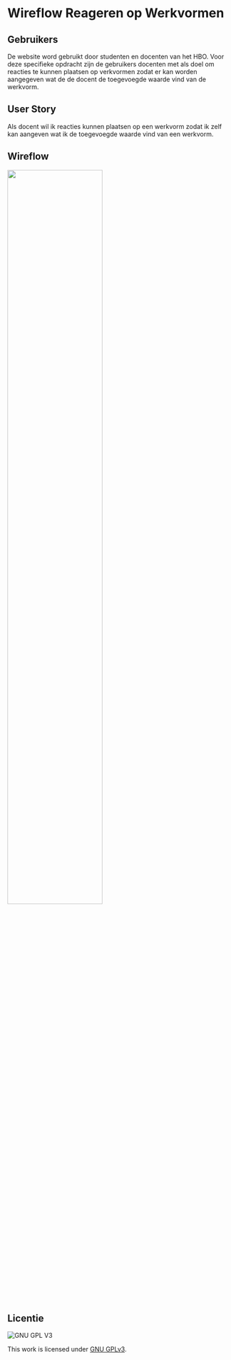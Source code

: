 # Wireflow Reageren op Werkvormen
<!-- Geef je opdracht een titel en schrijf in één zin wat het is -->

## Gebruikers
<!-- Het is duidelijk wie de gebruiker is -->
De website word gebruikt door studenten en docenten van het HBO. Voor deze specifieke opdracht zijn de gebruikers docenten met als doel om reacties te kunnen plaatsen op verkvormen zodat er kan worden aangegeven wat de de docent de toegevoegde waarde vind van de werkvorm.

## User Story
<!-- Er is een User Story geschreven van de interactie -->
Als docent wil ik reacties kunnen plaatsen op een werkvorm zodat ik zelf kan aangeven wat ik de toegevoegde waarde vind van een werkvorm.

## Wireflow
<!-- Toon de wireflow -->
<img src="https://user-images.githubusercontent.com/112857131/213047032-497098b3-c765-45e2-a227-b54fea888d45.jpg" width="65%">
 

## Licentie

![GNU GPL V3](https://www.gnu.org/graphics/gplv3-127x51.png)

This work is licensed under [GNU GPLv3](./LICENSE).
